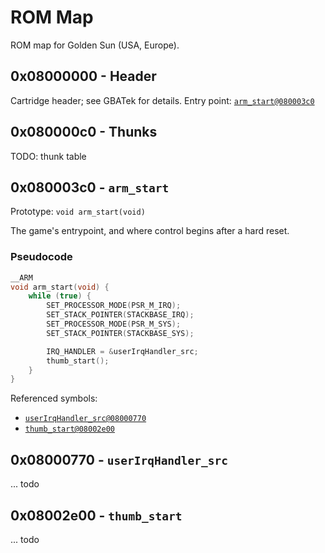 # ROM Map

ROM map for Golden Sun (USA, Europe).

## 0x08000000 - Header

Cartridge header; see GBATek for details.  Entry point: [`arm_start@080003c0`](#0x080003c0---arm_start)

## 0x080000c0 - Thunks

TODO: thunk table

## 0x080003c0 - `arm_start`

Prototype: `void arm_start(void)`

The game's entrypoint, and where control begins after a hard reset.

### Pseudocode

```C
__ARM
void arm_start(void) {
    while (true) {
        SET_PROCESSOR_MODE(PSR_M_IRQ);
        SET_STACK_POINTER(STACKBASE_IRQ);
        SET_PROCESSOR_MODE(PSR_M_SYS);
        SET_STACK_POINTER(STACKBASE_SYS);

        IRQ_HANDLER = &userIrqHandler_src;
        thumb_start();
    }
}
```

Referenced symbols:
* [`userIrqHandler_src@08000770`](#0x08000770---userirqhandler_src)
* [`thumb_start@08002e00`](#0x08002e00---thumb_start)

## 0x08000770 - `userIrqHandler_src`

... todo

## 0x08002e00 - `thumb_start`

... todo
